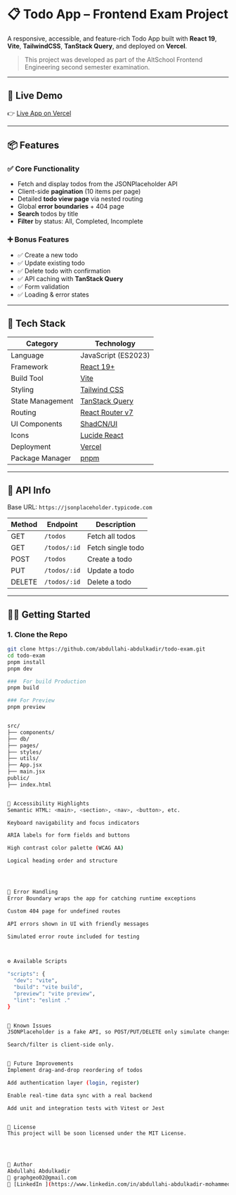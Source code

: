 
# 📋 Todo App – Frontend Exam Project

A responsive, accessible, and feature-rich Todo App built with **React 19**, **Vite**, **TailwindCSS**, **TanStack Query**, and deployed on **Vercel**.

> This project was developed as part of the AltSchool Frontend Engineering second semester examination.

---

## 🚀 Live Demo

👉 [Live App on Vercel](https://second-semester-git-master-abdullahis-projects-720ececc.vercel.app/)

---

## 📦 Features

### ✅ Core Functionality

- Fetch and display todos from the JSONPlaceholder API
- Client-side **pagination** (10 items per page)
- Detailed **todo view page** via nested routing
- Global **error boundaries** + 404 page
- **Search** todos by title
- **Filter** by status: All, Completed, Incomplete

### ➕ Bonus Features

- ✅ Create a new todo
- ✅ Update existing todo
- ✅ Delete todo with confirmation
- ✅ API caching with **TanStack Query**
- ✅ Form validation
- ✅ Loading & error states

---

## 🧱 Tech Stack

| Category           | Technology                          |
|--------------------|-------------------------------------|
| Language           | JavaScript (ES2023)                 |
| Framework          | [React 19+](https://react.dev/)     |
| Build Tool         | [Vite](https://vitejs.dev)          |
| Styling            | [Tailwind CSS](https://tailwindcss.com) |
| State Management   | [TanStack Query](https://tanstack.com/query) |
| Routing            | [React Router v7](https://reactrouter.com) |
| UI Components      | [ShadCN/UI](https://ui.shadcn.com/) |
| Icons              | [Lucide React](https://lucide.dev/) |
| Deployment         | [Vercel](https://vercel.com)        |
| Package Manager    | [pnpm](https://pnpm.io)             |

---

## 🔌 API Info

Base URL: `https://jsonplaceholder.typicode.com`

| Method | Endpoint        | Description               |
|--------|------------------|---------------------------|
| GET    | `/todos`         | Fetch all todos           |
| GET    | `/todos/:id`     | Fetch single todo         |
| POST   | `/todos`         | Create a todo             |
| PUT    | `/todos/:id`     | Update a todo             |
| DELETE | `/todos/:id`     | Delete a todo             |

---

## 🧑‍💻 Getting Started

### 1. Clone the Repo

```bash
git clone https://github.com/abdullahi-abdulkadir/todo-exam.git
cd todo-exam
pnpm install
pnpm dev

###  For build Production
pnpm build

### For Preview
pnpm preview


src/
├── components/         
├── db/              
├── pages/            
├── styles/           
├── utils/              
├── App.jsx            
├── main.jsx            
public/
├── index.html


🧑 Accessibility Highlights
Semantic HTML: <main>, <section>, <nav>, <button>, etc.

Keyboard navigability and focus indicators

ARIA labels for form fields and buttons

High contrast color palette (WCAG AA)

Logical heading order and structure




🐞 Error Handling
Error Boundary wraps the app for catching runtime exceptions

Custom 404 page for undefined routes

API errors shown in UI with friendly messages

Simulated error route included for testing



⚙️ Available Scripts

"scripts": {
  "dev": "vite",
  "build": "vite build",
  "preview": "vite preview",
  "lint": "eslint ."
}


📌 Known Issues
JSONPlaceholder is a fake API, so POST/PUT/DELETE only simulate changes.

Search/filter is client-side only.


🧠 Future Improvements
Implement drag-and-drop reordering of todos

Add authentication layer (login, register)

Enable real-time data sync with a real backend

Add unit and integration tests with Vitest or Jest


📄 License
This project will be soon licensed under the MIT License.




👤 Author
Abdullahi Abdulkadir
📧 graphgeo02@gmail.com
🔗 [LinkedIn ](https://www.linkedin.com/in/abdullahi-abdulkadir-mohammed?trk=contact-info)





